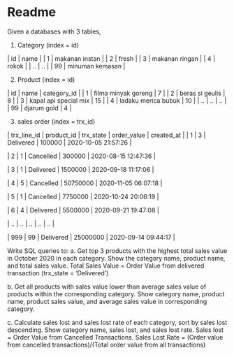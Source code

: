 # Readme

Given a databases with 3 tables, 

1. Category (index = id)

|  id  |       name       |
|   1  | makanan instan   |
|   2  | fresh            |
|   3  | makanan ringan   |
|   4  | rokok            |
|   .. | ..               |
|   99 | minuman kemasan  |


2. Product (index = id)

|  id  |         name          | category_id |
|   1  | filma minyak goreng   |      7      |
|   2  | beras si geulis       |      8      |
|   3  | kapal api special mix |     15      |
|   4  | ladaku merica bubuk   |     10      |
|   .. |        ..             |     ..      |
|   99 | djarum gold           |      4      |

3. sales order (index = trx_id)

| trx_line_id | product_id | trx_state | order_value |      created_at     |
|      1      |      3     | Delivered |   100000    | 2020-10-05 21:57:26 |

|      2      |      1     | Cancelled |   300000    | 2020-08-15 12:47:36 |

|      3      |      1     | Delivered |  1500000    | 2020-09-18 11:17:06 |

|      4      |      5     | Cancelled |  50750000   | 2020-11-05 06:07:18 |

|      5      |      1     | Cancelled |  7750000    | 2020-10-24 20:06:19 | 

|      6      |      4     | Delivered |  5500000    | 2020-09-21 19:47:08 | 

|     ..      |     ..     |     ..    |      ..     |         ..          | 

|    999      |     99     | Delivered |  25000000   | 2020-09-14 09:44:17 | 

Write SQL queries to:
a. Get top 3 products with the highest total sales value in October 2020 in
each category. Show the category name, product name, and total sales
value.
Total Sales Value = Order Value from delivered transaction (trx_state =
‘Delivered’)

b. Get all products with sales value lower than average sales value of
products within the corresponding category. Show category name,
product name, product sales value, and average sales value in
corresponding category.

c. Calculate sales lost and sales lost rate of each category, sort by sales lost
descending. Show category name, sales lost, and sales lost rate.
Sales lost = Order Value from Cancelled Transactions.
Sales Lost Rate = (Order value from cancelled transactions)/(Total order
value from all transactions)
